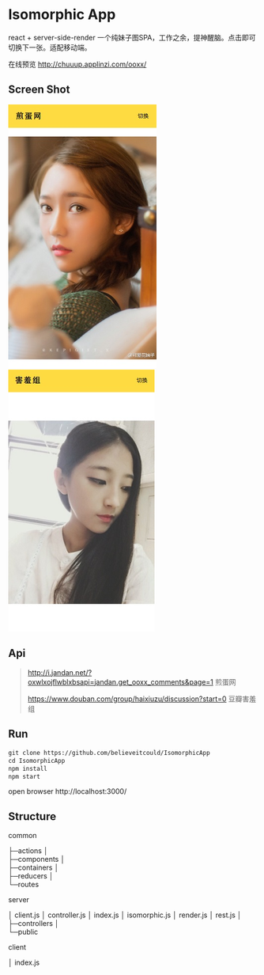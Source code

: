 # Isomorphic App

react + server-side-render 一个纯妹子图SPA，工作之余，提神醒脑。点击即可切换下一张。适配移动端。

在线预览 http://chuuup.applinzi.com/ooxx/



## Screen Shot

![](./screenShot/1.jpg)   ![](./screenShot/2.jpg)



## Api

> http://i.jandan.net/?oxwlxojflwblxbsapi=jandan.get_ooxx_comments&page=1	煎蛋网
>
> https://www.douban.com/group/haixiuzu/discussion?start=0	豆瓣害羞组



## Run

```shell
git clone https://github.com/believeitcould/IsomorphicApp
cd IsomorphicApp
npm install
npm start
```

open browser http://localhost:3000/



## Structure

common

├─actions
│      
├─components
│      
├─containers
│      
├─reducers
│      
└─routes

server

│  client.js
│  controller.js
│  index.js
│  isomorphic.js
│  render.js
│  rest.js
│  
├─controllers
│      
└─public

client

│  index.js
            